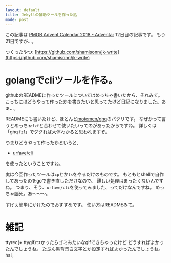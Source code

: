 ```yaml
---
layout: default
title: Jekyllの補助ツールを作った話
mode: post
---
```


この記事は [PMOB Advent Calendar 2018 - Adventar](https://adventar.org/calendars/3478) 12日目の記事です。
もう21日ですが…。

つくったやつ: [https://github.com/shamisonn/jk-write](https://github.com/shamisonn/jk-write)

<!more>

# golangでcliツールを作る。

githubのREADMEに作ったツールについてはめっちゃ書いたから、それみて。
こっちにはどうやって作ったかを書きたいと思ってたけど日記になりました。あぁ…。
 
READMEにも書いたけど、ほとんど[motemen/ghq](https://github.com/motemen/ghq)のパクリです。
なぜかって言うとめっちゃ`fzf`と合わせて使いたいってのがあったからですね。
詳しくは「ghq fzf」でググれば大体わかると思われますぞ。

つまりどうやって作ったかというと、

- [urfave/cli](https://github.com/urfave/cli)

を使ったということですね。

実は今回作ったツールは`cp`とか`ls`をやるだけのものです。
もともとshellで自作してあったのをgoで書き直しただけなので、
難しい処理はまったくないんですね。
つまり、そう、`urfave/cli`を使ってみました、ってだけなんですね。
めっちゃ脳死。あ〜〜〜。

すげぇ簡単にかけたのでおすすめです。
使い方はREADMEみて。

# 雑記

ttyrec(+ ttygif)つかったらゴミみたいなgifできちゃったけど
どうすればよかったんでしょうね。
たぶん黒背景白文字とか設定すればよかったんでしょうね。
hai。


